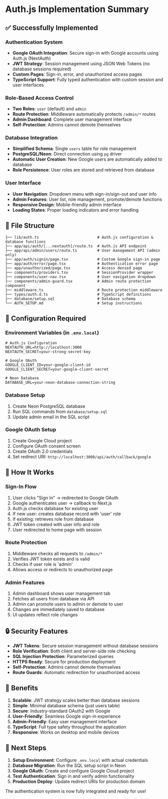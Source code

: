 # Auth.js Implementation Summary

## ✅ Successfully Implemented

### **Authentication System**
- **Google OAuth Integration**: Secure sign-in with Google accounts using Auth.js (NextAuth)
- **JWT Strategy**: Session management using JSON Web Tokens (no database sessions required)
- **Custom Pages**: Sign-in, error, and unauthorized access pages
- **TypeScript Support**: Fully typed authentication with custom session and user interfaces

### **Role-Based Access Control**
- **Two Roles**: `user` (default) and `admin`
- **Route Protection**: Middleware automatically protects `/admin/*` routes
- **Admin Dashboard**: Complete user management interface
- **Self-Protection**: Admins cannot demote themselves

### **Database Integration**
- **Simplified Schema**: Single `users` table for role management
- **PostgreSQL/Neon**: Direct connection using `pg` driver
- **Automatic User Creation**: New Google users are automatically added to database
- **Role Persistence**: User roles are stored and retrieved from database

### **User Interface**
- **User Navigation**: Dropdown menu with sign-in/sign-out and user info
- **Admin Features**: User list, role management, promote/demote functions
- **Responsive Design**: Mobile-friendly admin interface
- **Loading States**: Proper loading indicators and error handling

## 📁 File Structure

```
├── lib/auth.ts                          # Auth.js configuration & database functions
├── app/api/auth/[...nextauth]/route.ts  # Auth.js API endpoint
├── app/api/admin/users/route.ts         # User management API (admin only)
├── app/auth/signin/page.tsx             # Custom Google sign-in page
├── app/auth/error/page.tsx              # Authentication error page  
├── app/unauthorized/page.tsx            # Access denied page
├── components/providers.tsx             # SessionProvider wrapper
├── components/user-nav.tsx              # User navigation dropdown
├── components/admin-guard.tsx           # Admin route protection component
├── middleware.ts                        # Route protection middleware
├── types/auth.d.ts                      # TypeScript definitions
├── database/setup.sql                   # Database schema
└── AUTH_SETUP.md                        # Setup instructions
```

## 🔧 Configuration Required

### **Environment Variables** (in `.env.local`)
```env
# Auth.js Configuration
NEXTAUTH_URL=http://localhost:3000
NEXTAUTH_SECRET=your-strong-secret-key

# Google OAuth
GOOGLE_CLIENT_ID=your-google-client-id
GOOGLE_CLIENT_SECRET=your-google-client-secret

# Neon Database
DATABASE_URL=your-neon-database-connection-string
```

### **Database Setup**
1. Create Neon PostgreSQL database
2. Run SQL commands from `database/setup.sql`
3. Update admin email in the SQL script

### **Google OAuth Setup**
1. Create Google Cloud project
2. Configure OAuth consent screen
3. Create OAuth 2.0 credentials
4. Set redirect URI: `http://localhost:3000/api/auth/callback/google`

## 🚦 How It Works

### **Sign-In Flow**
1. User clicks "Sign In" → redirected to Google OAuth
2. Google authenticates user → callback to Next.js
3. Auth.js checks database for existing user
4. If new user: creates database record with 'user' role
5. If existing: retrieves role from database
6. JWT token created with user info and role
7. User redirected to home page with session

### **Route Protection**
1. Middleware checks all requests to `/admin/*`
2. Verifies JWT token exists and is valid
3. Checks if user role is 'admin'
4. Allows access or redirects to unauthorized page

### **Admin Features**
1. Admin dashboard shows user management tab
2. Fetches all users from database via API
3. Admin can promote users to admin or demote to user
4. Changes are immediately saved to database
5. UI updates reflect role changes

## 🔒 Security Features

- **JWT Tokens**: Secure session management without database sessions
- **Role Verification**: Both client and server-side role checking
- **SQL Injection Protection**: Parameterized queries
- **HTTPS Ready**: Secure for production deployment
- **Self-Protection**: Admins cannot demote themselves
- **Route Guards**: Automatic redirection for unauthorized access

## 🎯 Benefits

1. **Scalable**: JWT strategy scales better than database sessions
2. **Simple**: Minimal database schema (just users table)
3. **Secure**: Industry-standard OAuth2 with Google
4. **User-Friendly**: Seamless Google sign-in experience
5. **Admin-Friendly**: Easy user management interface
6. **TypeScript**: Full type safety throughout the application
7. **Responsive**: Works on desktop and mobile devices

## 🚀 Next Steps

1. **Setup Environment**: Configure `.env.local` with actual credentials
2. **Database Migration**: Run the SQL setup script in Neon
3. **Google OAuth**: Create and configure Google Cloud project
4. **Test Authentication**: Sign in and verify admin functionality
5. **Production Deploy**: Update redirect URIs for production domain

The authentication system is now fully integrated and ready for use!
